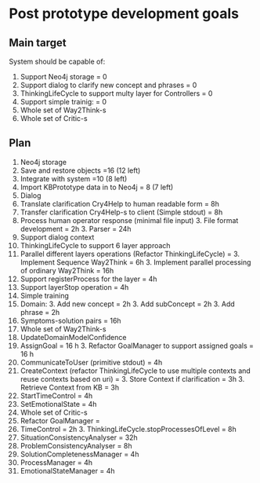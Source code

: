 # Post prototype development goals

## Main target
System should be capable of:

 1. Support Neo4j storage = 0
 1. Support dialog to clarify new concept and phrases = 0
 1. ThinkingLifeCycle to support multy layer for Controllers = 0
 1. Support simple trainig: = 0
 1. Whole set of Way2Think-s
 1. Whole set of Critic-s

## Plan

 1. Neo4j storage
   2. Save and restore objects =16 (12 left)
   2. Integrate with system =10 (8 left)
   2. Import KBPrototype data in to Neo4j = 8 (7 left)
 1. Dialog
   2. Translate clarification Cry4Help to human readable form = 8h
   2. Transfer clarification Cry4Help-s to client (Simple stdout) = 8h
   2. Process human operator response (minimal file input)
      3. File format development = 2h
      3. Parser = 24h
   2. Support dialog context
 1. ThinkingLifeCycle to support 6 layer approach
   2. Parallel different layers operations (Refactor ThinkingLifeCycle) =
     3. Implement Sequence Way2Think = 6h
     3. Implement parallel processing of ordinary Way2Think = 16h
   2. Support registerProcess for the layer = 4h
   2. Support layerStop operation = 4h
 1. Simple training
   2. Domain:
     3. Add new concept = 2h
     3. Add subConcept = 2h
     3. Add phrase = 2h
   2. Symptoms-solution pairs = 16h
 1. Whole set of Way2Think-s
   2. UpdateDomainModelConfidence
   2. AssignGoal = 16 h
     3. Refactor GoalManager to support assigned goals = 16 h
   2. CommunicateToUser (primitive stdout) = 4h
   2. CreateContext (refactor ThinkingLifeCycle to use multiple contexts and reuse contexts based on uri) =
     3. Store Context if clarification = 3h
     3. Retrieve Context from KB = 3h
   2. StartTimeControl = 4h
   2. SetEmotionalState = 4h
 1. Whole set of Critic-s
   2. Refactor GoalManager =
   2. TimeControl = 2h
     3. ThinkingLifeCycle.stopProcessesOfLevel = 8h
   2. SituationConsistencyAnalyser = 32h
   2. ProblemConsistencyAnalyser = 8h
   2. SolutionCompletenessManager = 4h
   2. ProcessManager = 4h
   2. EmotionalStateManager = 4h


